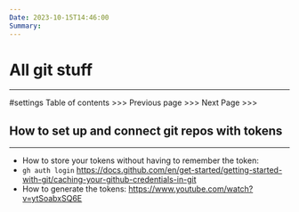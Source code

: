 ```yaml
---
Date: 2023-10-15T14:46:00
Summary:
---
```

# All git stuff
---
#settings
Table of contents >>> 
Previous page >>> 
Next Page >>>

## How to set up and connect git repos with tokens
---
- How to store your tokens without having to remember the token:
- `gh auth login`
https://docs.github.com/en/get-started/getting-started-with-git/caching-your-github-credentials-in-git
- How to generate the tokens:
https://www.youtube.com/watch?v=ytSoabxSQ6E